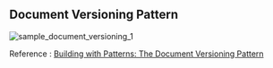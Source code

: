 ## Document Versioning Pattern
![sample_document_versioning_1](https://webassets.mongodb.com/_com_assets/cms/document_ver_2a-mw8mlpazzy.png)    

Reference : [Building with Patterns: The Document Versioning Pattern](https://www.mongodb.com/blog/post/building-with-patterns-the-document-versioning-pattern) 
